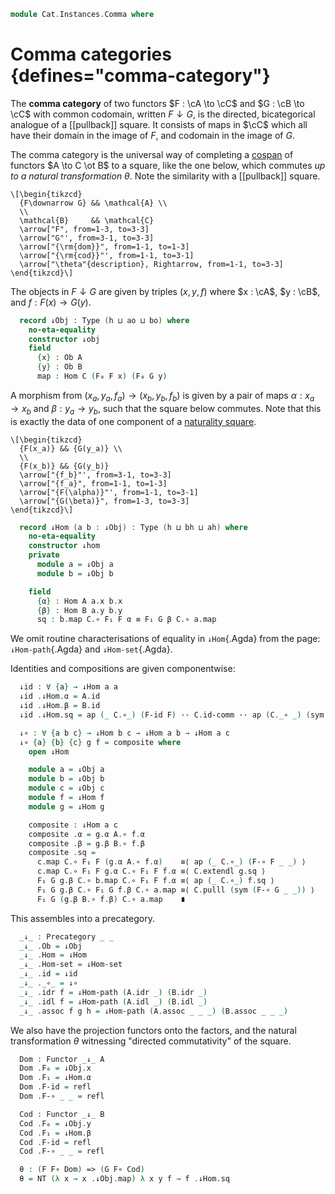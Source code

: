 <!--
```agda
open import Cat.Instances.Shape.Terminal
open import Cat.Prelude
```
-->

```agda
module Cat.Instances.Comma where
```

<!--
```agda
private variable
  o h ao ah bo bh : Level
  A B C : Precategory o h
open Precategory
open Functor
```
-->

# Comma categories {defines="comma-category"}

The **comma category** of two functors $F : \cA \to \cC$ and $G : \cB
\to \cC$ with common codomain, written $F \downarrow G$, is the
directed, bicategorical analogue of a [[pullback]] square. It consists
of maps in $\cC$ which all have their domain in the image of $F$, and
codomain in the image of $G$.

The comma category is the universal way of completing a [cospan] of
functors $A \to C \ot B$ to a square, like the one below, which commutes
_up to a natural transformation_ $\theta$. Note the similarity with a
[[pullback]] square.

[cospan]: Cat.Instances.Shape.Cospan.html

~~~{.quiver}
\[\begin{tikzcd}
  {F\downarrow G} && \mathcal{A} \\
  \\
  \mathcal{B}     && \mathcal{C}
  \arrow["F", from=1-3, to=3-3]
  \arrow["G"', from=3-1, to=3-3]
  \arrow["{\rm{dom}}", from=1-1, to=1-3]
  \arrow["{\rm{cod}}"', from=1-1, to=3-1]
  \arrow["\theta"{description}, Rightarrow, from=1-1, to=3-3]
\end{tikzcd}\]
~~~

<!--
```agda
module
  _ {A : Precategory ao ah}
    {B : Precategory bo bh}
    {C : Precategory o h}
    (F : Functor A C) (G : Functor B C) where

  private
    module A = Precategory A
    module B = Precategory B
    import Cat.Reasoning C as C

  open A.HLevel-instance
  open B.HLevel-instance
  open C.HLevel-instance
```
-->

The objects in $F \downarrow G$ are given by triples $(x, y, f)$ where
$x : \cA$, $y : \cB$, and $f : F(x) \to G(y)$.

```agda
  record ↓Obj : Type (h ⊔ ao ⊔ bo) where
    no-eta-equality
    constructor ↓obj
    field
      {x} : Ob A
      {y} : Ob B
      map : Hom C (F₀ F x) (F₀ G y)
```

A morphism from $(x_a, y_a, f_a) \to (x_b, y_b, f_b)$ is given by a pair
of maps $\alpha : x_a \to x_b$ and $\beta : y_a \to y_b$, such that the
square below commutes. Note that this is exactly the data of one
component of a [naturality square].

[naturality square]: Cat.Base.html#natural-transformations

~~~{.quiver}
\[\begin{tikzcd}
  {F(x_a)} && {G(y_a)} \\
  \\
  {F(x_b)} && {G(y_b)}
  \arrow["{f_b}"', from=3-1, to=3-3]
  \arrow["{f_a}", from=1-1, to=1-3]
  \arrow["{F(\alpha)}"', from=1-1, to=3-1]
  \arrow["{G(\beta)}", from=1-3, to=3-3]
\end{tikzcd}\]
~~~

```agda
  record ↓Hom (a b : ↓Obj) : Type (h ⊔ bh ⊔ ah) where
    no-eta-equality
    constructor ↓hom
    private
      module a = ↓Obj a
      module b = ↓Obj b

    field
      {α} : Hom A a.x b.x
      {β} : Hom B a.y b.y
      sq : b.map C.∘ F₁ F α ≡ F₁ G β C.∘ a.map
```

We omit routine characterisations of equality in `↓Hom`{.Agda} from the
page: `↓Hom-path`{.Agda} and `↓Hom-set`{.Agda}.

<!--
```agda
  ↓Hom-pathp : ∀ {x x' y y'} {p : x ≡ x'} {q : y ≡ y'}
             → {f : ↓Hom x y} {g : ↓Hom x' y'}
             → (PathP _ (f .↓Hom.α) (g .↓Hom.α))
             → (PathP _ (f .↓Hom.β) (g .↓Hom.β))
             → PathP (λ i → ↓Hom (p i) (q i)) f g
  ↓Hom-pathp p q i .↓Hom.α = p i
  ↓Hom-pathp p q i .↓Hom.β = q i
  ↓Hom-pathp {p = p} {q} {f} {g} r s i .↓Hom.sq =
    is-prop→pathp (λ i → C.Hom-set _ _ (↓Obj.map (q i) C.∘ F₁ F (r i))
                                       (F₁ G (s i) C.∘ ↓Obj.map (p i)))
      (f .↓Hom.sq) (g .↓Hom.sq) i

  ↓Hom-path : ∀ {x y} {f g : ↓Hom x y}
            → (f .↓Hom.α ≡ g .↓Hom.α)
            → (f .↓Hom.β ≡ g .↓Hom.β)
            → f ≡ g
  ↓Hom-path = ↓Hom-pathp

  ↓Obj-path : {a b : ↓Obj}
            → (p : a .↓Obj.x ≡ b .↓Obj.x) (q : a .↓Obj.y ≡ b .↓Obj.y)
            → PathP (λ i → Hom C (F₀ F (p i)) (F₀ G (q i))) (a .↓Obj.map) (b .↓Obj.map)
            → a ≡ b
  ↓Obj-path p q r i .↓Obj.x = p i
  ↓Obj-path p q r i .↓Obj.y = q i
  ↓Obj-path p q r i .↓Obj.map = r i

  private unquoteDecl eqv = declare-record-iso eqv (quote ↓Hom)

  ↓Hom-set : ∀ x y → is-set (↓Hom x y)
  ↓Hom-set a b = hl' where abstract
    hl' : is-set (↓Hom a b)
    hl' = Iso→is-hlevel 2 eqv (hlevel 2)

```
-->

Identities and compositions are given componentwise:

```agda
  ↓id : ∀ {a} → ↓Hom a a
  ↓id .↓Hom.α = A.id
  ↓id .↓Hom.β = B.id
  ↓id .↓Hom.sq = ap (_ C.∘_) (F-id F) ·· C.id-comm ·· ap (C._∘ _) (sym (F-id G))

  ↓∘ : ∀ {a b c} → ↓Hom b c → ↓Hom a b → ↓Hom a c
  ↓∘ {a} {b} {c} g f = composite where
    open ↓Hom

    module a = ↓Obj a
    module b = ↓Obj b
    module c = ↓Obj c
    module f = ↓Hom f
    module g = ↓Hom g

    composite : ↓Hom a c
    composite .α = g.α A.∘ f.α
    composite .β = g.β B.∘ f.β
    composite .sq =
      c.map C.∘ F₁ F (g.α A.∘ f.α)    ≡⟨ ap (_ C.∘_) (F-∘ F _ _) ⟩
      c.map C.∘ F₁ F g.α C.∘ F₁ F f.α ≡⟨ C.extendl g.sq ⟩
      F₁ G g.β C.∘ b.map C.∘ F₁ F f.α ≡⟨ ap (_ C.∘_) f.sq ⟩
      F₁ G g.β C.∘ F₁ G f.β C.∘ a.map ≡⟨ C.pulll (sym (F-∘ G _ _)) ⟩
      F₁ G (g.β B.∘ f.β) C.∘ a.map    ∎
```

This assembles into a precategory.

```agda
  _↓_ : Precategory _ _
  _↓_ .Ob = ↓Obj
  _↓_ .Hom = ↓Hom
  _↓_ .Hom-set = ↓Hom-set
  _↓_ .id = ↓id
  _↓_ ._∘_ = ↓∘
  _↓_ .idr f = ↓Hom-path (A.idr _) (B.idr _)
  _↓_ .idl f = ↓Hom-path (A.idl _) (B.idl _)
  _↓_ .assoc f g h = ↓Hom-path (A.assoc _ _ _) (B.assoc _ _ _)
```

We also have the projection functors onto the factors, and the natural
transformation $\theta$ witnessing "directed commutativity" of the
square.

```agda
  Dom : Functor _↓_ A
  Dom .F₀ = ↓Obj.x
  Dom .F₁ = ↓Hom.α
  Dom .F-id = refl
  Dom .F-∘ _ _ = refl

  Cod : Functor _↓_ B
  Cod .F₀ = ↓Obj.y
  Cod .F₁ = ↓Hom.β
  Cod .F-id = refl
  Cod .F-∘ _ _ = refl

  θ : (F F∘ Dom) => (G F∘ Cod)
  θ = NT (λ x → x .↓Obj.map) λ x y f → f .↓Hom.sq
```

<!--
```agda
module _ {A : Precategory ao ah} {B : Precategory bo bh} where
  private module A = Precategory A

  infix 5 _↙_ _↘_
  _↙_ : A.Ob → Functor B A → Precategory _ _
  X ↙ T = const! X ↓ T

  _↘_ : Functor B A → A.Ob → Precategory _ _
  S ↘ X = S ↓ const! X

-- Outside the main module to make instance search work.
module _ where
  open ↓Hom
  open ↓Obj
  open Precategory
  open Functor


  Extensional-↓Hom
    : ∀ {ℓr}
    → {F : Functor A C} {G : Functor B C}
    → {f g : ↓Obj F G}
    → ⦃ sab : Extensional (A .Hom (f .x) (g .x) × B .Hom (f .y) (g .y)) ℓr ⦄
    → Extensional (↓Hom F G f g) ℓr
  Extensional-↓Hom {A = A} {B = B} {F = F} {G = G} {f = f} {g = g} ⦃ sab ⦄ =
    injection→extensional! (λ p → ↓Hom-path F G (ap fst p) (ap snd p)) sab
    where
      open Precategory.HLevel-instance A
      open Precategory.HLevel-instance B

  -- Overlapping instances for ↙ and ↘; these resolve issues where
  -- Agda cannot determine the source category A for 'Const'. We can
  -- also optimize the instance a bit to avoid a silly obligation that
  -- 'tt ≡ tt'.
  Extensional-↙Hom
    : ∀ {ℓr}
    → {X : A .Ob} {T : Functor B A}
    → {f g : ↓Obj (const! X) T}
    → ⦃ sb : Extensional (B .Hom (f .y) (g .y)) ℓr ⦄
    → Extensional (↓Hom (const! X) T f g) ℓr
  Extensional-↙Hom {B = B} {X = X} {T = T} {f = f} {g = g} ⦃ sb ⦄ =
    injection→extensional! {f = λ sq → sq .β} (λ p → ↓Hom-path (const! X) T refl p) sb
    where
      open Precategory.HLevel-instance B

  Extensional-↘Hom
    : ∀ {ℓr}
    → {T : Functor A B} {X : B .Ob}
    → {f g : ↓Obj T (const! X)}
    → ⦃ sa : Extensional (A .Hom (f .x) (g .x)) ℓr ⦄
    → Extensional (↓Hom T (const! X) f g) ℓr
  Extensional-↘Hom {A = A} {T = T} {X = X} {f = f} {g = g} ⦃ sa ⦄ =
    injection→extensional! {f = λ sq → sq .α} (λ p → ↓Hom-path T (const! X) p refl) sa
    where
      open Precategory.HLevel-instance A

  instance
    Extensionality-↓Hom
      : ∀ {F : Functor A C} {G : Functor B C}
      → {f g : ↓Obj F G}
      → Extensionality (↓Hom F G f g)
    Extensionality-↓Hom = record { lemma = quote Extensional-↓Hom }

    Extensionality-↙Hom
      : ∀ {X : A .Ob} {T : Functor B A}
      → {f g : ↓Obj (const! X) T}
      → Extensionality (↓Hom (const! X) T f g)
    Extensionality-↙Hom = record { lemma = quote Extensional-↙Hom }

    Extensionality-↘Hom
      : ∀ {T : Functor A B} {X : B .Ob}
      → {f g : ↓Obj T (const! X)}
      → Extensionality (↓Hom T (const! X) f g)
    Extensionality-↘Hom = record { lemma = quote Extensional-↘Hom }

  -- Extensionality cannot handle PathP, but we /can/ make a bit of progress
  -- by deleting 'tt ≡ tt' obligations when using ↙ and ↘.
  Extensional-↙Obj
    : ∀ {ℓr}
    → {X : A .Ob} {T : Functor B A}
    → ⦃ sb : Extensional (Σ[ Y ∈ B .Ob ] (A .Hom X (T .F₀ Y))) ℓr ⦄
    → Extensional (↓Obj (const! X) T) ℓr
  Extensional-↙Obj {A = A} {B = B} {X = X} {T = T} ⦃ sb ⦄ =
    iso→extensional isom sb
      where
        -- Easier to just do this by hand.
        isom : Iso (↓Obj (const! X) T) (Σ[ Y ∈ B .Ob ] (A .Hom X (T .F₀ Y)))
        isom .fst α = ↓Obj.y α , ↓Obj.map α
        isom .snd .is-iso.inv (Y , f) = ↓obj f
        isom .snd .is-iso.rinv _ = refl
        isom .snd .is-iso.linv _ = ↓Obj-path (const! X) T refl refl refl

  Extensional-↘Obj
    : ∀ {ℓr}
    → {T : Functor A B} {Y : B .Ob}
    → ⦃ sb : Extensional (Σ[ X ∈ A .Ob ] (B .Hom (T .F₀ X) Y)) ℓr ⦄
    → Extensional (↓Obj T (const! Y)) ℓr
  Extensional-↘Obj {A = A} {B = B} {T = T} {Y = Y} ⦃ sb ⦄ =
    iso→extensional isom sb
      where
        -- Easier to just do this by hand.
        isom : Iso (↓Obj T (const! Y)) (Σ[ X ∈ A .Ob ] (B .Hom (T .F₀ X) Y))
        isom .fst α = ↓Obj.x α , ↓Obj.map α
        isom .snd .is-iso.inv (Y , f) = ↓obj f
        isom .snd .is-iso.rinv _ = refl
        isom .snd .is-iso.linv _ = ↓Obj-path T (const! Y) refl refl refl

  instance
    Extensionality-↙Obj
      : ∀ {X : A .Ob} {T : Functor B A}
      → Extensionality (↓Obj (const! X) T)
    Extensionality-↙Obj = record { lemma = quote Extensional-↙Obj }

    Extensionality-↘Obj
      : ∀ {T : Functor A B} {Y : B .Ob}
      → Extensionality (↓Obj T (const! Y))
    Extensionality-↘Obj = record { lemma = quote Extensional-↘Obj }
      
```
-->
